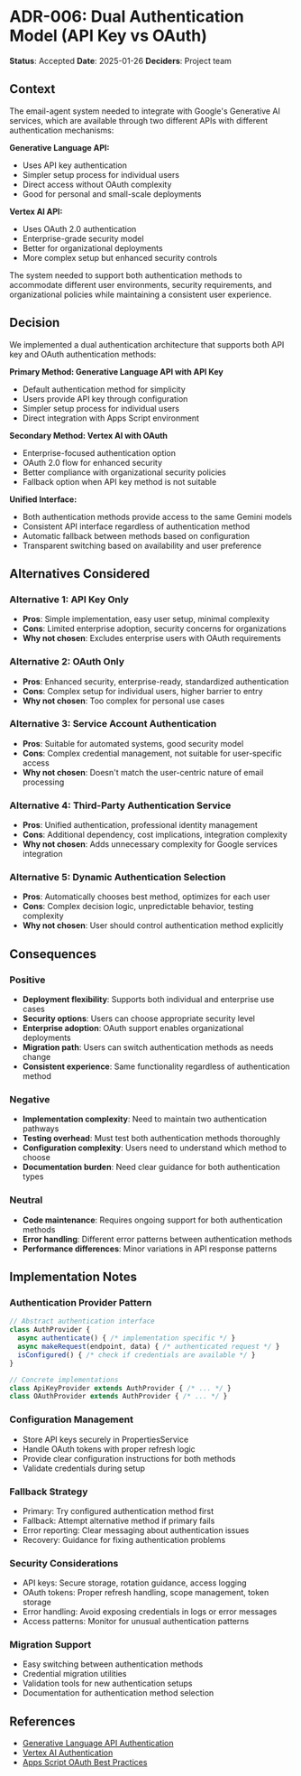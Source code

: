 # ADR-006: Dual Authentication Model (API Key vs OAuth)

**Status**: Accepted
**Date**: 2025-01-26
**Deciders**: Project team

## Context

The email-agent system needed to integrate with Google's Generative AI services, which are available through two different APIs with different authentication mechanisms:

**Generative Language API:**
- Uses API key authentication
- Simpler setup process for individual users
- Direct access without OAuth complexity
- Good for personal and small-scale deployments

**Vertex AI API:**
- Uses OAuth 2.0 authentication
- Enterprise-grade security model
- Better for organizational deployments
- More complex setup but enhanced security controls

The system needed to support both authentication methods to accommodate different user environments, security requirements, and organizational policies while maintaining a consistent user experience.

## Decision

We implemented a dual authentication architecture that supports both API key and OAuth authentication methods:

**Primary Method: Generative Language API with API Key**
- Default authentication method for simplicity
- Users provide API key through configuration
- Simpler setup process for individual users
- Direct integration with Apps Script environment

**Secondary Method: Vertex AI with OAuth**
- Enterprise-focused authentication option
- OAuth 2.0 flow for enhanced security
- Better compliance with organizational security policies
- Fallback option when API key method is not suitable

**Unified Interface:**
- Both authentication methods provide access to the same Gemini models
- Consistent API interface regardless of authentication method
- Automatic fallback between methods based on configuration
- Transparent switching based on availability and user preference

## Alternatives Considered

### Alternative 1: API Key Only
- **Pros**: Simple implementation, easy user setup, minimal complexity
- **Cons**: Limited enterprise adoption, security concerns for organizations
- **Why not chosen**: Excludes enterprise users with OAuth requirements

### Alternative 2: OAuth Only
- **Pros**: Enhanced security, enterprise-ready, standardized authentication
- **Cons**: Complex setup for individual users, higher barrier to entry
- **Why not chosen**: Too complex for personal use cases

### Alternative 3: Service Account Authentication
- **Pros**: Suitable for automated systems, good security model
- **Cons**: Complex credential management, not suitable for user-specific access
- **Why not chosen**: Doesn't match the user-centric nature of email processing

### Alternative 4: Third-Party Authentication Service
- **Pros**: Unified authentication, professional identity management
- **Cons**: Additional dependency, cost implications, integration complexity
- **Why not chosen**: Adds unnecessary complexity for Google services integration

### Alternative 5: Dynamic Authentication Selection
- **Pros**: Automatically chooses best method, optimizes for each user
- **Cons**: Complex decision logic, unpredictable behavior, testing complexity
- **Why not chosen**: User should control authentication method explicitly

## Consequences

### Positive
- **Deployment flexibility**: Supports both individual and enterprise use cases
- **Security options**: Users can choose appropriate security level
- **Enterprise adoption**: OAuth support enables organizational deployments
- **Migration path**: Users can switch authentication methods as needs change
- **Consistent experience**: Same functionality regardless of authentication method

### Negative
- **Implementation complexity**: Need to maintain two authentication pathways
- **Testing overhead**: Must test both authentication methods thoroughly
- **Configuration complexity**: Users need to understand which method to choose
- **Documentation burden**: Need clear guidance for both authentication types

### Neutral
- **Code maintenance**: Requires ongoing support for both authentication methods
- **Error handling**: Different error patterns between authentication methods
- **Performance differences**: Minor variations in API response patterns

## Implementation Notes

### Authentication Provider Pattern
```javascript
// Abstract authentication interface
class AuthProvider {
  async authenticate() { /* implementation specific */ }
  async makeRequest(endpoint, data) { /* authenticated request */ }
  isConfigured() { /* check if credentials are available */ }
}

// Concrete implementations
class ApiKeyProvider extends AuthProvider { /* ... */ }
class OAuthProvider extends AuthProvider { /* ... */ }
```

### Configuration Management
- Store API keys securely in PropertiesService
- Handle OAuth tokens with proper refresh logic
- Provide clear configuration instructions for both methods
- Validate credentials during setup

### Fallback Strategy
- Primary: Try configured authentication method first
- Fallback: Attempt alternative method if primary fails
- Error reporting: Clear messaging about authentication issues
- Recovery: Guidance for fixing authentication problems

### Security Considerations
- API keys: Secure storage, rotation guidance, access logging
- OAuth tokens: Proper refresh handling, scope management, token storage
- Error handling: Avoid exposing credentials in logs or error messages
- Access patterns: Monitor for unusual authentication patterns

### Migration Support
- Easy switching between authentication methods
- Credential migration utilities
- Validation tools for new authentication setups
- Documentation for authentication method selection

## References

- [Generative Language API Authentication](https://developers.google.com/generative-ai/docs/api_key)
- [Vertex AI Authentication](https://cloud.google.com/vertex-ai/docs/authentication)
- [Apps Script OAuth Best Practices](https://developers.google.com/apps-script/guides/services/authorization)